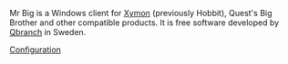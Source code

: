 Mr Big is a Windows client for [Xymon](http://xymon.sourceforge.net) (previously Hobbit), Quest's Big Brother and other compatible products. It is free software developed by [Qbranch](http://www.qbranch.se) in Sweden.

[Configuration](configuration.md)
